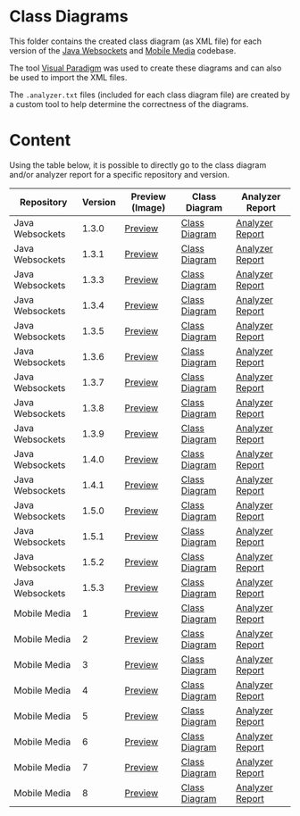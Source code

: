 # Class Diagrams
This folder contains the created class diagram (as XML file) for each version of the [Java Websockets](https://github.com/TooTallNate/Java-WebSocket) and [Mobile Media](https://github.com/julioserafim/MobileMedia) codebase. 

The tool [Visual Paradigm](https://www.visual-paradigm.com/) was used to create these diagrams and can also be used to import the XML files. 

The `.analyzer.txt` files (included for each class diagram file) are created by a custom tool to help determine the correctness of the diagrams.

# Content
Using the table below, it is possible to directly go to the class diagram and/or analyzer report for a specific repository and version.

| Repository | Version | Preview (Image) | Class Diagram  | Analyzer Report |
| --- | --- | ---  | --- | --- |            
| Java Websockets   | 1.3.0     | [Preview](./java-websockets/1.3.0/transparent.png) | [Class Diagram](./java-websockets/1.3.0/diagram.xml) | [Analyzer Report](./java-websockets/1.3.0/report.txt) |
| Java Websockets   | 1.3.1     | [Preview](./java-websockets/1.3.1/transparent.png) | [Class Diagram](./java-websockets/1.3.1/diagram.xml) | [Analyzer Report](./java-websockets/1.3.1/report.txt) |
| Java Websockets   | 1.3.3     | [Preview](./java-websockets/1.3.3/transparent.png) | [Class Diagram](./java-websockets/1.3.3/diagram.xml) | [Analyzer Report](./java-websockets/1.3.3/report.txt) |
| Java Websockets   | 1.3.4     | [Preview](./java-websockets/1.3.4/transparent.png) | [Class Diagram](./java-websockets/1.3.4/diagram.xml) | [Analyzer Report](./java-websockets/1.3.4/report.txt) |
| Java Websockets   | 1.3.5     | [Preview](./java-websockets/1.3.5/transparent.png) | [Class Diagram](./java-websockets/1.3.5/diagram.xml) | [Analyzer Report](./java-websockets/1.3.5/report.txt) |
| Java Websockets   | 1.3.6     | [Preview](./java-websockets/1.3.6/transparent.png) | [Class Diagram](./java-websockets/1.3.6/diagram.xml) | [Analyzer Report](./java-websockets/1.3.6/report.txt) |
| Java Websockets   | 1.3.7     | [Preview](./java-websockets/1.3.7/transparent.png) | [Class Diagram](./java-websockets/1.3.7/diagram.xml) | [Analyzer Report](./java-websockets/1.3.7/report.txt) |
| Java Websockets   | 1.3.8     | [Preview](./java-websockets/1.3.8/transparent.png) | [Class Diagram](./java-websockets/1.3.8/diagram.xml) | [Analyzer Report](./java-websockets/1.3.8/report.txt) |
| Java Websockets   | 1.3.9     | [Preview](./java-websockets/1.3.9/transparent.png) | [Class Diagram](./java-websockets/1.3.9/diagram.xml) | [Analyzer Report](./java-websockets/1.3.9/report.txt) |
| Java Websockets   | 1.4.0     | [Preview](./java-websockets/1.4.0/transparent.png) | [Class Diagram](./java-websockets/1.4.0/diagram.xml) | [Analyzer Report](./java-websockets/1.4.0/report.txt) |
| Java Websockets   | 1.4.1     | [Preview](./java-websockets/1.4.1/transparent.png) | [Class Diagram](./java-websockets/1.4.1/diagram.xml) | [Analyzer Report](./java-websockets/1.4.1/report.txt) |
| Java Websockets   | 1.5.0     | [Preview](./java-websockets/1.5.0/transparent.png) | [Class Diagram](./java-websockets/1.5.0/diagram.xml) | [Analyzer Report](./java-websockets/1.5.0/report.txt) |
| Java Websockets   | 1.5.1     | [Preview](./java-websockets/1.5.1/transparent.png) | [Class Diagram](./java-websockets/1.5.1/diagram.xml) | [Analyzer Report](./java-websockets/1.5.1/report.txt) |
| Java Websockets   | 1.5.2     | [Preview](./java-websockets/1.5.2/transparent.png) | [Class Diagram](./java-websockets/1.5.2/diagram.xml) | [Analyzer Report](./java-websockets/1.5.2/report.txt) |
| Java Websockets   | 1.5.3     | [Preview](./java-websockets/1.5.3/transparent.png) | [Class Diagram](./java-websockets/1.5.3/diagram.xml) | [Analyzer Report](./java-websockets/1.5.3/report.txt) |
| Mobile Media      | 1         | [Preview](./mobile-media/1/transparent.png)        | [Class Diagram](./mobile-media/1/diagram.xml)        | [Analyzer Report](./mobile-media/1/report.txt)        |
| Mobile Media      | 2         | [Preview](./mobile-media/2/transparent.png)        | [Class Diagram](./mobile-media/2/diagram.xml)        | [Analyzer Report](./mobile-media/2/report.txt)        |
| Mobile Media      | 3         | [Preview](./mobile-media/3/transparent.png)        | [Class Diagram](./mobile-media/3/diagram.xml)        | [Analyzer Report](./mobile-media/3/report.txt)        |
| Mobile Media      | 4         | [Preview](./mobile-media/4/transparent.png)        | [Class Diagram](./mobile-media/4/diagram.xml)        | [Analyzer Report](./mobile-media/4/report.txt)        |
| Mobile Media      | 5         | [Preview](./mobile-media/5/transparent.png)        | [Class Diagram](./mobile-media/5/diagram.xml)        | [Analyzer Report](./mobile-media/5/report.txt)        |
| Mobile Media      | 6         | [Preview](./mobile-media/6/transparent.png)        | [Class Diagram](./mobile-media/6/diagram.xml)        | [Analyzer Report](./mobile-media/6/report.txt)        |
| Mobile Media      | 7         | [Preview](./mobile-media/7/transparent.png)        | [Class Diagram](./mobile-media/7/diagram.xml)        | [Analyzer Report](./mobile-media/7/report.txt)        |
| Mobile Media      | 8         | [Preview](./mobile-media/8/transparent.png)        | [Class Diagram](./mobile-media/8/diagram.xml)        | [Analyzer Report](./mobile-media/8/report.txt)        |